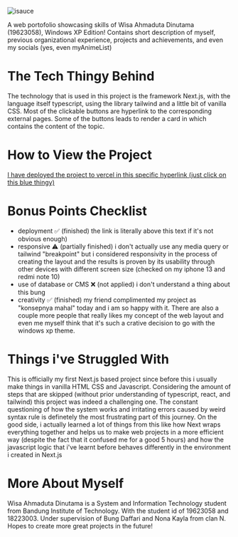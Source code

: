 ![isauce](https://github.com/user-attachments/assets/fb6f1eb1-be9e-4e18-80d5-63d7a7df778b)

A web portofolio showcasing skills of Wisa Ahmaduta Dinutama (19623058), Windows XP Edition! Contains short description of myself, previous organizational experience, projects and achievements, and even my socials (yes, even myAnimeList)

# The Tech Thingy Behind
The technology that is used in this project is the framework Next.js, with the language itself typescript, using the library tailwind and a little bit of vanilla CSS. Most of the clickable buttons are hyperlink to the corresponding external pages. Some of the buttons leads to render a card in which contains the content of the topic.

# How to View the Project
[I have deployed the project to vercel in this specific hyperlink (just click on this blue thingy)](https://wisauce-portofolio.vercel.app/)

# Bonus Points Checklist
- deployment ✅ (finished)
the link is literally above this text if it's not obvious enough)
- responsive ⚠️ (partially finished)
i don't actually use any media query or tailwind "breakpoint" but i considered responsivity in the process of creating the layout and the results is proven by its usability through other devices with different screen size (checked on my iphone 13 and redmi note 10)
- use of database or CMS ❌ (not applied)
i don't understand a thing about this bung
- creativity ✅ (finished)
my friend complimented my project as "konsepnya mahal" today and i am so happy with it. There are also a couple more people that really likes my concept of the web layout and even me myself think that it's such a crative decision to go with the windows xp theme.

# Things i've Struggled With
This is officially my first Next.js based project since before this i usually make things in vanilla HTML CSS and Javascript. Considering the amount of steps that are skipped (without prior understanding of typescript, react, and tailwind) this project was indeed a challenging one. The constant questioning of how the system works and irritating errors caused by weird syntax rule is definetely the most frustrating part of this journey. On the good side, i actually learned a lot of things from this like how Next wraps everything together and helps us to make web projects in a more efficient way (despite the fact that it confused me for a good 5 hours) and how the javascript logic that i've learnt before behaves differently in the environment i created in Next.js

# More About Myself
Wisa Ahmaduta Dinutama is a System and Information Technology student from Bandung Institute of Technology. With the student id of 19623058 and 18223003. Under supervision of Bung Daffari and Nona Kayla from clan N. Hopes to create more great projects in the future!
